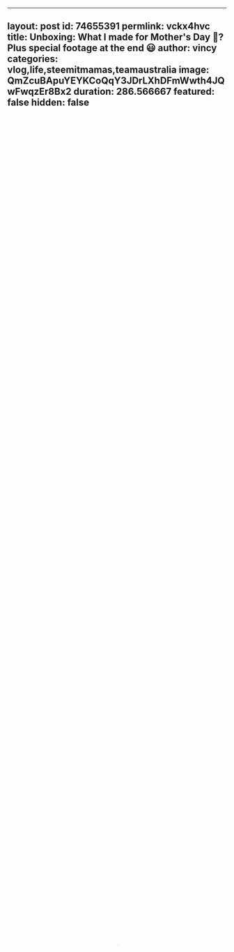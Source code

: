 
---
layout: post
id: 74655391
permlink: vckx4hvc
title:  Unboxing: What I made for Mother's Day 💐? Plus special footage at the end 😃
author: vincy
categories: vlog,life,steemitmamas,teamaustralia
image: QmZcuBApuYEYKCoQqY3JDrLXhDFmWwth4JQwFwqzEr8Bx2
duration: 286.566667
featured: false
hidden: false
---
    
<video poster="https://snap1.d.tube/ipfs/QmZcuBApuYEYKCoQqY3JDrLXhDFmWwth4JQwFwqzEr8Bx2" autoplay="" id="player_html5_api" class="vjs-tech" style="width: 100%; height: 100%;" tabindex="-1" src="https://video.dtube.top/ipfs/QmYMQH5haxVNP3uF5NiXPVhSyX2DibmoAKTVXpjSm1YEWi"></video>

Hey Dtube!

Happy Mother's Day! 💐💆🏻‍♀️👨‍👩‍👧‍👦 
Hope you got to share and celebrate with loved ones!

Here's what I made for my mother and mother in law for Mother's Day!

Watch till the end for a special clip!

Thanks for watching!! <3